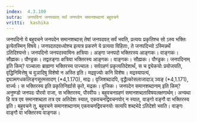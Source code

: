 ```yaml
---
index:  4.3.100
sutra:  जनपदिनां जनपदवत् सर्वं जनपदेन समानशब्दानां बहुवचने
vritti:  kashika 
---
```


जनपदिनो ये बहुवचने जनपदेन समानशब्दास् तेषां जनपदवत् सर्वं भवति, प्रत्ययः प्रकृतिश्च सो ऽस्य भक्तिः इत्येतस्मिन् विषये। जनपदतदवध्योश्च इत्यत्र प्रकरणे ये प्रत्यया विहिताः, ते जनपदिभ्यो ऽस्मिन्नर्थे ऽतिदिश्यन्ते। जनपदिनो जनपदस्वामिनः क्षत्रियाः। अङ्गा जनपदो भक्तिरस्य आङ्गकः। वाङ्गकः। सौह्मकः। पौण्ड्रकः। तद्वतङ्गाः क्षत्रिया भक्तिरस्य आङ्गकः। वाङ्गकः। सौह्मकः। पौण्ड्रकः। जनपदिनाम् इति किम्? पञ्चालाः ब्राह्मणा भक्तिरस्य पाज्चालः। सर्वग्रहणं प्रकृत्यतिदेशार्थं, स च द्व्येकयोः प्रयोजयति, वृद्धिनिमित्तेषु च वुञादिषु विशेषो न अस्ति इति। मद्रवृज्योः कनि विशेषः। मद्रस्यापत्यं, द्व्यञ्मगधकलिङ्गसूरमसादण् (*4,1.170), माद्रः। वृजिशब्दादपि, वृद्धैत्कोसलाजादाञ् ञ्यङ् (*4,1.171), वार्ज्यः। स भक्तिरस्य इति प्रकृतिनिर्ह्यासे कृते, मद्रकः। वृजिकः। जनपदेन समानशब्दानाम् इति किम्? अनुष्ण्डो जनपदः पौरवो राजा, स भक्तिरस्य, पौरवीयः। बहुवचनग्रहणं समानशब्दताविषयलक्षणार्थम्। अन्यथा हि यत्र एव समानशब्दता तत्र एव अतिदेशः स्यात्, एकवचनद्विवचनयोर् न स्यात्, वाङ्गो वङ्गौ वा भक्तिरस्य इति। बहुवचने तु, बहुवचने समानशब्दानाम् एकवचनद्विवचनयोः सत्यपि शब्दभेदे ऽतिदेशो भवति। वाङ्गः वाङ्गौ वा भक्तिरस्य वाङ्गक।

